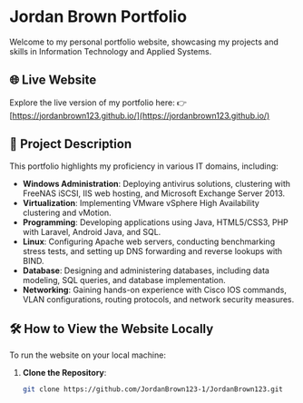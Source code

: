 # Jordan Brown Portfolio

Welcome to my personal portfolio website, showcasing my projects and skills in Information Technology and Applied Systems.

## 🌐 Live Website

Explore the live version of my portfolio here:
👉 [https://jordanbrown123.github.io/](https://jordanbrown123.github.io/)

## 📁 Project Description

This portfolio highlights my proficiency in various IT domains, including:

- **Windows Administration**: Deploying antivirus solutions, clustering with FreeNAS iSCSI, IIS web hosting, and Microsoft Exchange Server 2013.
- **Virtualization**: Implementing VMware vSphere High Availability clustering and vMotion.
- **Programming**: Developing applications using Java, HTML5/CSS3, PHP with Laravel, Android Java, and SQL.
- **Linux**: Configuring Apache web servers, conducting benchmarking stress tests, and setting up DNS forwarding and reverse lookups with BIND.
- **Database**: Designing and administering databases, including data modeling, SQL queries, and database implementation.
- **Networking**: Gaining hands-on experience with Cisco IOS commands, VLAN configurations, routing protocols, and network security measures.

## 🛠️ How to View the Website Locally

To run the website on your local machine:

1. **Clone the Repository**:
   ```bash
   git clone https://github.com/JordanBrown123-1/JordanBrown123.git
